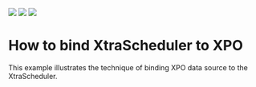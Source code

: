 <!-- default badges list -->
![](https://img.shields.io/endpoint?url=https://codecentral.devexpress.com/api/v1/VersionRange/128633896/18.1.3%2B)
[![](https://img.shields.io/badge/Open_in_DevExpress_Support_Center-FF7200?style=flat-square&logo=DevExpress&logoColor=white)](https://supportcenter.devexpress.com/ticket/details/E909)
[![](https://img.shields.io/badge/📖_How_to_use_DevExpress_Examples-e9f6fc?style=flat-square)](https://docs.devexpress.com/GeneralInformation/403183)
<!-- default badges end -->
# How to bind XtraScheduler to XPO


<p>This example illustrates the technique of binding XPO data source to the XtraScheduler.</p>

<br/>


